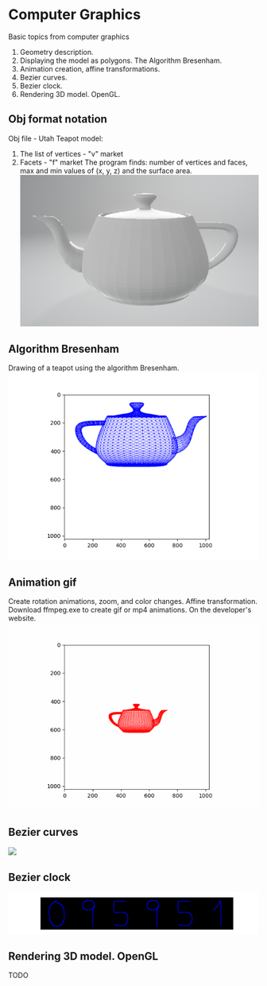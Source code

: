 # Computer Graphics
Basic topics from computer graphics

1. Geometry description.
2. Displaying the model as polygons. The Algorithm Bresenham.
3. Animation creation, affine transformations.
4. Bezier curves.
5. Bezier clock.
6. Rendering 3D model. OpenGL.

## Obj format notation
Obj file - Utah Teapot model:</br>
1. The list of vertices - "v" market
2. Facets - "f" market
The program finds: number of vertices and faces, max and min values of (x, y, z) and the surface area.</br>
![](/NotationObj/teapot.png)
## Algorithm Bresenham
Drawing of a teapot using the algorithm Bresenham.
</br>
![](/Bresenham/teapot.png)
## Animation gif
Create rotation animations, zoom, and color changes. Affine transformation.
Download ffmpeg.exe to create gif or mp4 animations. On the developer's website.
![](/Animation/teapot_anim.gif)
## Bezier curves
![](/BezierСurve/digits_anim.gif)
## Bezier clock
![](/Clock/clock_anim.gif)
## Rendering 3D model. OpenGL
TODO

